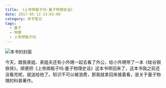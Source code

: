 ```yaml
---
title: 《上帝掷骰子吗·量子物理史话》
date: 2017-05-13 23:03:00
category: 读书笔记
tags:
  - 量子
  - 物理
  - 上帝掷骰子吗
---
```


![本书的封面](《上帝掷骰子吗·量子物理史话》/1.jpg)

今天，跟我表姐、表姐夫还有小外甥一起去看了外公，给小外甥带了一本《硅谷钢铁侠》，顺便把《上帝掷骰子吗·量子物理史话》这本书带回来了，这本书我之前还没看完呢，就送给他了。知识不可以被浪费，那我就拿回来接着看，是关于量子物理的科普著作。

<!--more-->
